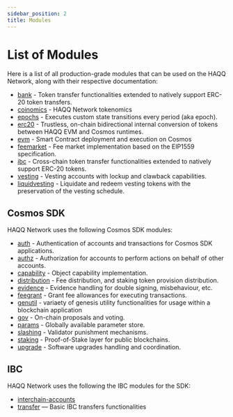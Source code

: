 ```yaml
---
sidebar_position: 2
title: Modules
---
```


# List of Modules

Here is a list of all production-grade modules that can be used on the HAQQ Network, along with their respective documentation:

- [bank](/network/modules/bank) - Token transfer functionalities extended to natively support ERC-20 token transfers.
- [coinomics](/network/modules/coinomics) - HAQQ Network tokenomics
- [epochs](/network/modules/epochs) - Executes custom state transitions every period (aka epoch).
- [erc20](/network/moduless/erc20) - Trustless, on-chain bidirectional internal conversion of tokens between HAQQ EVM and Cosmos runtimes.
- [evm](/network/modules/evm) - Smart Contract deployment and execution on Cosmos
- [feemarket](/network/modules/feemarket) - Fee market implementation based on the EIP1559 specification.
- [ibc](/network/modules/ibc) - Cross-chain token transfer functionalities extended to natively support ERC-20 tokens.
- [vesting](/network/modules/vesting) - Vesting accounts with lockup and clawback capabilities.
- [liquidvesting](/network/modules/liquidvesting) - Liquidate and redeem vesting tokens with the preservation of the vesting schedule.

## Cosmos SDK

HAQQ Network uses the following Cosmos SDK modules:

- [auth](https://docs.cosmos.network/main/modules/auth) - Authentication of accounts and transactions for Cosmos SDK applications.
- [authz](https://docs.cosmos.network/main/modules/authz) - Authorization for accounts to perform actions on behalf of other accounts.
- [capability](https://ibc.cosmos.network/main/ibc/capability-module) - Object capability implementation.
- [distribution](https://docs.cosmos.network/main/modules/distribution) - Fee distribution, and staking token provision distribution.
- [evidence](https://docs.cosmos.network/main/modules/evidence) - Evidence handling for double signing, misbehaviour, etc.
- [feegrant](https://docs.cosmos.network/main/modules/feegrant) - Grant fee allowances for executing transactions.
- [genutil](https://github.com/cosmos/cosmos-sdk/tree/main/x/genutil) - variaety of genesis utility functionalities for usage within a blockchain application
- [gov](https://docs.cosmos.network/main/modules/gov) - On-chain proposals and voting.
- [params](https://docs.cosmos.network/main/modules/params) - Globally available parameter store.
- [slashing](https://docs.cosmos.network/main/modules/slashing) - Validator punishment mechanisms.
- [staking](https://docs.cosmos.network/main/modules/staking) - Proof-of-Stake layer for public blockchains.
- [upgrade](https://docs.cosmos.network/main/modules/upgrade) - Software upgrades handling and coordination.

## IBC

HAQQ Network uses the following the IBC modules for the SDK:

- [interchain-accounts](https://ibc.cosmos.network/main/apps/interchain-accounts/overview.html)
- [transfer](https://ibc.cosmos.network/main/apps/transfer/overview.html) — Basic IBC transfers functionalities

